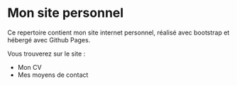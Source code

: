 # Mon site personnel

Ce repertoire contient mon site internet personnel, réalisé avec bootstrap et hébergé avec Github Pages.

Vous trouverez sur le site :
- Mon CV
- Mes moyens de contact
